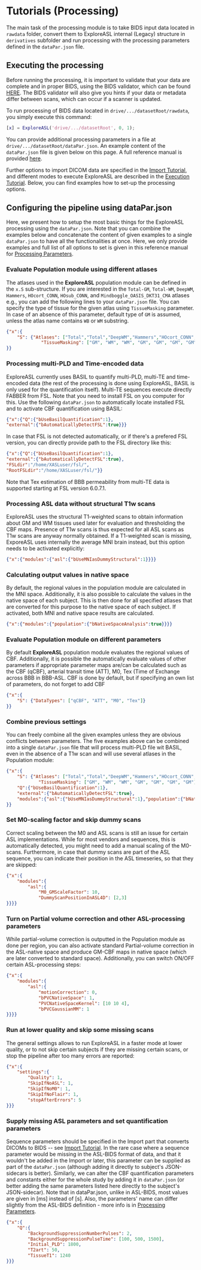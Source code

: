 
# Tutorials (Processing)

The main task of the processing module is to take BIDS input data located in `rawdata` folder, convert them to ExploreASL internal (Legacy) structure in `derivatives` subfolder and run processing with the processing parameters defined in the `dataPar.json` file.

## Executing the processing

Before running the processing, it is important to validate that your data are complete and in proper BIDS, using the BIDS validator, which can be found [HERE](https://bids-standard.github.io/bids-validator/). The BIDS validator will also give you hints if your data or metadata differ between scans, which can occur if a scanner is updated.

To run processing of BIDS data located in `drive/.../datasetRoot/rawdata`, you simply execute this command:

```matlab
[x] = ExploreASL('drive/.../datasetRoot', 0, 1);
```
You can provide additional processing parameters in a file at `drive/.../datasetRoot/dataPar.json`. An example content of the `dataPar.json` file is given below on this page. A full reference manual is provided [here](./../ProcessingParameters).

Further options to import DICOM data are specified in the [Import Tutorial](./../Tutorials-Import), and different modes to execute ExploreASL are described in the [Execution Tutorial](./../Tutorials-Execution). Below, you can find examples how to set-up the processing options.

## Configuring the pipeline using dataPar.json
Here, we present how to setup the most basic things for the ExploreASL processing using the `dataPar.json`. Note that you can combine the examples below and concatenate the content of given examples to a single `dataPar.json` to have all the functionalities at once. Here, we only provide examples and full list of all options to set is given in this reference manual for [Processing Parameters](./../ProcessingParameters).

### Evaluate Population module using different atlases
The atlases used in the **ExploreASL** population module can be defined in the `x.S` sub-structure. If you are interested in the `Total-GM`, `Total-WM`, `DeepWM`, `Hammers`, `HOcort_CONN`, `HOsub_CONN`, and `Mindboggle_OASIS_DKT31_CMA` atlases e.g., you can add the following lines to your `dataPar.json` file. You can specify the type of tissue for the given atlas using `TissueMasking` parameter. In case of an absence of this parameter, default type of `GM` is assumed, unless the atlas name contains `WB` or `WM` substring.

```json
{"x":{
    "S": {"Atlases": ["Total","Total","DeepWM","Hammers","HOcort_CONN","HOsub_CONN","Mindboggle_OASIS_DKT31_CMA"],
             "TissueMasking": ["GM", "WM", "WM", "GM", "GM", "GM", "GM"]}   
}}
```

### Processing multi-PLD and Time-encoded data
ExploreASL currently uses BASIL to quantify multi-PLD, multi-TE and time-encoded data (the rest of the processing is done using ExploreASL, BASIL is only used for the quantification itself). Multi-TE sequences execute directly FABBER from FSL. Note that you need to install FSL on you computer for this. Use the following `dataPar.json` to automatically locate installed FSL and to activate CBF quantification using BASIL:

```json
{"x":{"Q":{"bUseBasilQuantification":1},
"external":{"bAutomaticallyDetectFSL":true}}}
```

In case that FSL is not detected automatically, or if there's a prefered FSL version, you can directly provide path to the FSL directory like this:

```json
{"x":{"Q":{"bUseBasilQuantification":1},
"external":{"bAutomaticallyDetectFSL":true},
"FSLdir":"/home/XASLuser/fsl/",
"RootFSLdir":"/home/XASLuser/fsl/"}}
```

Note that Tex estimation of BBB permeability from multi-TE data is supported starting at FSL version 6.0.7.1. 

### Processing ASL data without structural T1w scans
ExploreASL uses the structural T1-weighted scans to obtain information about GM and WM tissues used later for evaluation and thresholding the CBF maps. Presence of T1w scans is thus expected for all ASL scans as T1w scans are anyway normally obtained. If a T1-weighted scan is missing, ExporeASL uses internally the average MNI brain instead, but this option needs to be activated explicitly:
```json
{"x":{"modules":{"asl":{"bUseMNIasDummyStructural":1}}}}
```

### Calculating output values in native space
By default, the regional values in the population module are calculated in the MNI space. Additionally, it is also possible to calculate the values in the native space of each subject. This is then done for all specified atlases that are converted for this purpose to the native space of each subject. If activated, both MNI and native space results are calculated.
```json
{"x":{"modules":{"population":{"bNativeSpaceAnalysis":true}}}}
```

### Evaluate Population module on different parameters
By default **ExploreASL** population module evaluates the regional values of CBF. Additionally, it is possible the automatically evaluate values of other parameters if appropriate parameter maps are/can be calculated such as the CBF (qCBF), arterial transit time (ATT), M0, Tex (Time of Exchange across BBB in BBB-ASL. CBF is done by default, but if specifying an own list of parameters, do not forget to add CBF 

```json
{"x":{
    "S": {"DataTypes": ["qCBF", "ATT", "M0", "Tex"]}
}}
```

### Combine previous settings
You can freely combine all the given examples unless they are obvious conflicts between parameters. The five examples above can be combined into a single `dataPar.json` file that will process multi-PLD file wit BASIL, even in the absence of a T1w scan and will use several atlases in the Population module:
```json
{"x":{
    "S": {"Atlases": ["Total","Total","DeepWM","Hammers","HOcort_CONN","HOsub_CONN","Mindboggle_OASIS_DKT31_CMA"], 
            "TissueMasking": ["GM", "WM", "WM", "GM", "GM", "GM", "GM"]"DataTypes": ["qCBF", "ATT", "M0", "Tex"]},
    "Q":{"bUseBasilQuantification":1},
    "external":{"bAutomaticallyDetectFSL":true},
    "modules":{"asl":{"bUseMNIasDummyStructural":1},"population":{"bNativeSpaceAnalysis":true}}
}}
```

### Set M0-scaling factor and skip dummy scans
Correct scaling between the M0 and ASL scans is still an issue for certain ASL implementations. While for most vendors and sequences, this is automatically detected, you might need to add a manual scaling of the M0-scans. Furthermore, in case that dummy scans are part of the ASL sequence, you can indicate their position in the ASL timeseries, so that they are skipped:
```json
{"x":{
    "modules":{
        "asl":{
            "M0_GMScaleFactor": 10,
            "DummyScanPositionInASL4D": [2,3]
}}}}
```

### Turn on Partial volume correction and other ASL-processing parameters
While partial-volume correction is outputted in the Population module as done per region, you can also activate standard Partial-volume correction in the ASL-native space and produce GM-CBF maps in native space (which are later converted to standard space). Additionally, you can switch ON/OFF certain ASL-processing steps:

```json
{"x":{
    "modules":{
        "asl":{
            "motionCorrection": 0,
            "bPVCNativeSpace": 1,
            "PVCNativeSpaceKernel": [10 10 4],
            "bPVCGaussianMM": 1
}}}}
```

### Run at lower quality and skip some missing scans
The general settings allows to run ExploreASL in a faster mode at lower quality, or to not skip certain subjects if they are missing certain scans, or stop the pipeline after too many errors are reported:
```json
{"x":{
    "settings":{
        "Quality": 1,
        "SkipIfNoASL": 1,
        "SkipIfNoM0": 1,
        "SkipIfNoFlair": 1,
        "stopAfterErrors": 5
}}}
```

### Supply missing ASL parameters and set quantification parameters
Sequence parameters should be specified in the Import part that converts DICOMs to BIDS -- see [Import Tutorial](./../Tutorials-Import).
In the rare case where a sequence parameter would be missing in the ASL-BIDS format of data, and that it wouldn't be added in the Import or later, this parameter can be supplied as part of the `dataPar.json` (although adding it directly to subject's JSON-sidecars is better). Similarly, we can alter the CBF quantification parameters and constants either for the whole study by adding it in `dataPar.json` (or better adding the same parameters listed here directly to the subject's JSON-sidecar). Note that in dataPar.json, unlike in ASL-BIDS, most values are given in [ms] instead of [s]. Also, the parameters' name can differ slightly from the ASL-BIDS definition - more info is in [Processing Parameters](./../ProcessingParameters).

```json
{"x":{
    "Q":{
        "BackgroundSuppressionNumberPulses": 2,
        "BackgroundSuppressionPulseTime": [100, 500, 1500],
        "Initial_PLD": 1800,
        "T2art": 50,
        "TissueT1": 1240
}}}
```
